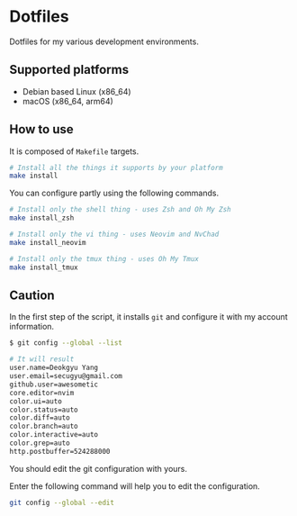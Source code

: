 # Dotfiles

Dotfiles for my various development environments.

## Supported platforms

- Debian based Linux (x86_64)
- macOS (x86_64, arm64)

## How to use

It is composed of `Makefile` targets.

```bash
# Install all the things it supports by your platform
make install
```

You can configure partly using the following commands.

```bash
# Install only the shell thing - uses Zsh and Oh My Zsh
make install_zsh

# Install only the vi thing - uses Neovim and NvChad
make install_neovim

# Install only the tmux thing - uses Oh My Tmux
make install_tmux
```

## Caution

In the first step of the script, it installs `git` and configure it with my account information.

```bash
$ git config --global --list

# It will result
user.name=Deokgyu Yang
user.email=secugyu@gmail.com
github.user=awesometic
core.editor=nvim
color.ui=auto
color.status=auto
color.diff=auto
color.branch=auto
color.interactive=auto
color.grep=auto
http.postbuffer=524288000
```

You should edit the git configuration with yours.

Enter the following command will help you to edit the configuration.

```bash
git config --global --edit
```
